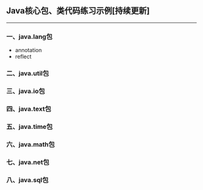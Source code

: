 ## Java核心包、类代码练习示例[持续更新]

----

### 一、java.lang包
- annotation
- reflect
### 二、java.util包

### 三、java.io包

### 四、java.text包

### 五、java.time包

### 六、java.math包

### 七、java.net包

### 八、java.sql包
